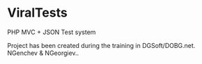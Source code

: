 # ViralTests
PHP MVC + JSON Test system

Project has been created during the training in DGSoft/DOBG.net.
NGenchev & NGeorgiev..
